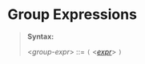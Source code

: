 # Group Expressions

> **Syntax:**
>
> <*group-expr*> ::= `(` <*[expr]*> `)`


[expr]: ../expressions.md
